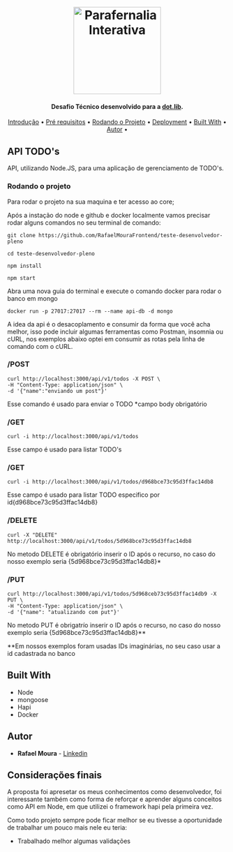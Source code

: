 <h1 align="center">
  <br>
  <a href="https://dotlib.com/en"><img src="https://jornadas.fccn.pt/wp-content/uploads/2018/02/dotlib.png" alt="Parafernalia Interativa" width="200"></a>
  <br>
</h1>

<h4 align="center">Desafio Técnico desenvolvido para a <a href="https://dotlib.com/en" target="_blank">dot.lib</a>.</h4>


<p align="center">
  <a href="#Introdução">Introdução</a> •
  <a href="#Pré-requisitos">Pré requisitos</a> •
  <a href="#Rodando-o-projeto">Rodando o Projeto</a> •
  <a href="#Deployment">Deployment</a> •
  <a href="#Built-With">Built With</a> •
  <a href="#Autor">Autor</a> •
</p>


## API TODO's

API, utilizando Node.JS, para uma aplicação de gerenciamento de TODO's.

### Rodando o projeto

Para rodar o projeto na sua maquina e ter acesso ao core;

Após a instação do node e github e docker localmente vamos precisar rodar alguns comandos no seu terminal de comando:

```
git clone https://github.com/RafaelMouraFrontend/teste-desenvolvedor-pleno
```
```
cd teste-desenvolvedor-pleno
```
```
npm install
```
```
npm start
```
Abra uma nova guia do terminal e execute o comando docker para rodar o banco em mongo
```
docker run -p 27017:27017 --rm --name api-db -d mongo
```

A idea da api é o desacoplamento e consumir da forma que você acha melhor, isso pode incluir algumas ferramentas como Postman, insomnia ou cURL, nos exemplos abaixo optei em consumir as rotas pela linha de comando com o cURL.

### /POST
```
curl http://localhost:3000/api/v1/todos -X POST \
-H "Content-Type: application/json" \
-d '{"name":"enviando um post"}'

```
Esse comando é usado para enviar o TODO 
*campo body obrigatório

### /GET
```
curl -i http://localhost:3000/api/v1/todos
```
Esse campo é usado para listar TODO's

### /GET
```
curl -i http://localhost:3000/api/v1/todos/d968bce73c95d3ffac14db8
```
Esse campo é usado para listar TODO especifico por id{d968bce73c95d3ffac14db8}


### /DELETE
```
curl -X "DELETE" http://localhost:3000/api/v1/todos/5d968bce73c95d3ffac14db8
```
No metodo DELETE é obrigatório inserir o ID após o recurso, no caso do nosso exemplo seria {5d968bce73c95d3ffac14db8}*


### /PUT
```
curl http://localhost:3000/api/v1/todos/5d968ceb73c95d3ffac14db9 -X PUT \
-H "Content-Type: application/json" \
-d '{"name": "atualizando com put"}'
```
No metodo PUT é obrigatrío inserir o ID após o recurso, no caso do nosso exemplo seria {5d968bce73c95d3ffac14db8}**

**Em nossos exemplos foram usadas IDs imaginárias, no seu caso usar a id cadastrada no banco

## Built With
* Node
* mongoose
* Hapi
* Docker

## Autor

* **Rafael Moura** - [Linkedin](https://www.linkedin.com/in/rafaelmouradev/)

## Considerações finais

A proposta foi apresetar os meus conhecimentos como desenvolvedor, foi interessante também como forma de reforçar e aprender alguns conceitos como API em Node, em que utilizei o framework hapi pela primeira vez.

Como todo projeto sempre pode ficar melhor se eu tivesse a oportunidade de trabalhar um pouco mais nele eu teria:
- Trabalhado melhor algumas validações
